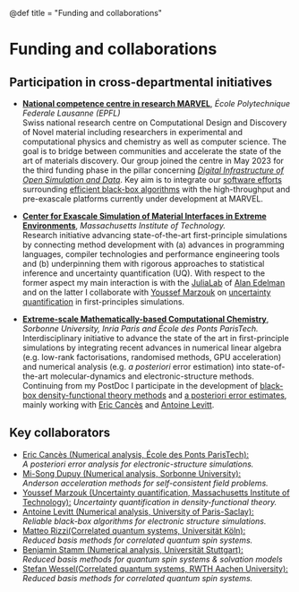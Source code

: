 @def title = "Funding and collaborations"

# Funding and collaborations

<!-- TODO Add info about my funding that I got -->
<!-- TODO add logos for each of these funding opportunities -->

## Participation in cross-departmental initiatives
- [**National competence centre in research MARVEL**](https://nccr-marvel.ch), *École Polytechnique Federale Lausanne (EPFL)*  
  Swiss national research centre on Computational Design and Discovery of Novel material
  including researchers in experimental and computational physics and chemistry
  as well as computer science. The goal is to bridge between communities
  and accelerate the state of the art of materials discovery.
  Our group joined the centre in May 2023 for the third funding phase
  in the pillar concerning
  [*Digital Infrastructure of Open Simulation and Data*](https://nccr-marvel.ch/people/projects/open-digital-infrastructure).
  Key aim is to integrate our [software efforts](/software/) surrounding
  [efficient black-box algorithms](/research/self_adapting_simulations/)
  with the high-throughput and pre-exascale platforms
  currently under development at MARVEL.

- [**Center for Exascale Simulation of Material Interfaces in Extreme Environments**](https://cesmix.mit.edu), *Massachusetts Institute of Technology.*  
  Research initiative advancing state-of-the-art first-principle simulations
  by connecting method development with (a) advances in programming languages,
  compiler technologies and performance engineering tools
  and (b) underpinning them with rigorous approaches to statistical inference
  and uncertainty quantification (UQ).
  With respect to the former aspect my main interaction is
  with the [JuliaLab](https://julia.mit.edu) of
  [Alan Edelman](https://math.mit.edu/~edelman)
  and on the latter I collaborate with
  [Youssef Marzouk](https://uqgroup.mit.edu)
  on [uncertainty quantification](/research/error_estimation/)
  in first-principles simulations.

- [**Extreme-scale Mathematically-based Computational Chemistry**](https://erc-emc2.eu/), *Sorbonne University, Inria Paris and École des Ponts ParisTech.*  
  Interdisciplinary initiative to advance the state of the art in first-principle
  simulations by integrating recent advances in numerical linear algebra
  (e.g. low-rank factorisations, randomised methods, GPU acceleration)
  and numerical analysis (e.g. *a posteriori* error estimation) into state-of-the-art
  molecular-dynamics and electronic-structure methods.
  Continuing from my PostDoc I participate in the development of
  [black-box density-functional theory methods](/research/self_adapting_simulations/) and
  [a posteriori error estimates](/research/error_estimation),
  mainly working with [Eric Cancès](http://cermics.enpc.fr/~cances/) and
  [Antoine Levitt](http://antoine.levitt.fr/).

## Key collaborators
- [Eric Cancès (Numerical analysis, École des Ponts ParisTech):](http://cermics.enpc.fr/~cances/)  
    *A posteriori error analysis for electronic-structure simulations.*
- [Mi-Song Dupuy (Numerical analysis, Sorbonne University):](https://msdupuy.github.io/)  
    *Anderson acceleration methods for self-consistent field problems.*
- [Youssef Marzouk (Uncertainty quantification, Massachusetts Institute of Technology):](https://uqgroup.mit.edu)
    *Uncertainty quantification in density-functional theory.*
- [Antoine Levitt (Numerical analysis, University of Paris-Saclay):](http://antoine.levitt.fr/)  
    *Reliable black-box algorithms for electronic structure simulations.*
- [Matteo Rizzi(Correlated quantum systems, Universität Köln):](https://www.rizzi-matteo.com/)  
    *Reduced basis methods for correlated quantum spin systems.*
- [Benjamin Stamm (Numerical analysis, Universität Stuttgart):](https://www.ians.uni-stuttgart.de/institute/team/Stamm/)  
    *Reduced basis methods for quantum spin systems & solvation models*
- [Stefan Wessel(Correlated quantum systems, RWTH Aachen University):](https://www.solidtheory.rwth-aachen.de/go/id/fpbi)  
    *Reduced basis methods for correlated quantum spin systems.*

<!--
- [Alan Edelman (Computer science, Massachusetts Institute of Technology):](https://math.mit.edu/~edelman)
    *Modern software development techniques for electronic-structure simulations
    / data-driven molecular dynamics.*
- [Agnieszka Miedlar (Numerical analysis, University of Kansas):](https://mathematics.ku.edu/people/agnieszka-miedlar)  
    *Acceleration methods for non-linear eigenvalue problems.*
- [Uwe Naumann (Computer science, RWTH Aachen University):](https://www.stce.rwth-aachen.de/people/uwe-naumann)  
    *Algorithmic differentiation in DFTK / density-functional theory simulations.*
- [Wouter Ryssens (Nuclear physics, Free University of Brussels):](https://wryssens.com)  
    *Numerical methods for nuclear density-functional theory.*
- [Erik Tellgren (Theoretical chemistry, University of Oslo):](https://www.mn.uio.no/kjemi/english/people/aca/eriktel/index.html)  
    *Numerical techniques to discover global minima in SCF methods.*
-->
